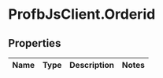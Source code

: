 # ProfbJsClient.Orderid

## Properties
Name | Type | Description | Notes
------------ | ------------- | ------------- | -------------
